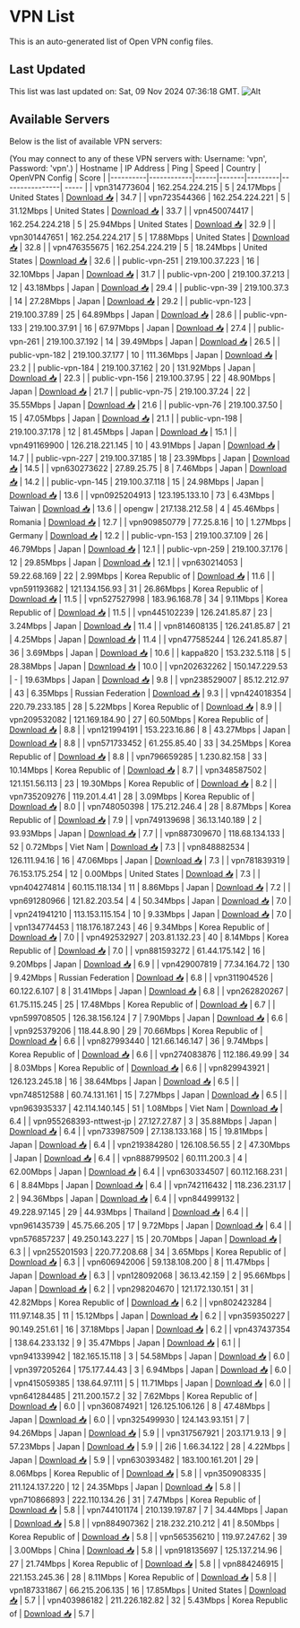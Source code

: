 # VPN List

This is an auto-generated list of Open VPN config files.

## Last Updated

This list was last updated on: Sat, 09 Nov 2024 07:36:18 GMT.
![Alt](https://repobeats.axiom.co/api/embed/186b98318ef1479477931607c1ad7d823f12451f.svg "Repobeats analytics image")

## Available Servers

Below is the list of available VPN servers:

(You may connect to any of these VPN servers with: Username: 'vpn', Password: 'vpn'.)
| Hostname | IP Address | Ping | Speed | Country | OpenVPN Config | Score |
|----------|------------|------|-------|---------|----------------| ----- |
| vpn314773604 | 162.254.224.215 | 5 | 24.17Mbps | United States | [Download 📥](./configs/server_0_US.ovpn) | 34.7 |
| vpn723544366 | 162.254.224.221 | 5 | 31.12Mbps | United States | [Download 📥](./configs/server_1_US.ovpn) | 33.7 |
| vpn450074417 | 162.254.224.218 | 5 | 25.94Mbps | United States | [Download 📥](./configs/server_2_US.ovpn) | 32.9 |
| vpn301447651 | 162.254.224.217 | 5 | 17.88Mbps | United States | [Download 📥](./configs/server_3_US.ovpn) | 32.8 |
| vpn476355675 | 162.254.224.219 | 5 | 18.24Mbps | United States | [Download 📥](./configs/server_4_US.ovpn) | 32.6 |
| public-vpn-251 | 219.100.37.223 | 16 | 32.10Mbps | Japan | [Download 📥](./configs/server_5_JP.ovpn) | 31.7 |
| public-vpn-200 | 219.100.37.213 | 12 | 43.18Mbps | Japan | [Download 📥](./configs/server_6_JP.ovpn) | 29.4 |
| public-vpn-39 | 219.100.37.3 | 14 | 27.28Mbps | Japan | [Download 📥](./configs/server_7_JP.ovpn) | 29.2 |
| public-vpn-123 | 219.100.37.89 | 25 | 64.89Mbps | Japan | [Download 📥](./configs/server_8_JP.ovpn) | 28.6 |
| public-vpn-133 | 219.100.37.91 | 16 | 67.97Mbps | Japan | [Download 📥](./configs/server_9_JP.ovpn) | 27.4 |
| public-vpn-261 | 219.100.37.192 | 14 | 39.49Mbps | Japan | [Download 📥](./configs/server_10_JP.ovpn) | 26.5 |
| public-vpn-182 | 219.100.37.177 | 10 | 111.36Mbps | Japan | [Download 📥](./configs/server_11_JP.ovpn) | 23.2 |
| public-vpn-184 | 219.100.37.162 | 20 | 131.92Mbps | Japan | [Download 📥](./configs/server_12_JP.ovpn) | 22.3 |
| public-vpn-156 | 219.100.37.95 | 22 | 48.90Mbps | Japan | [Download 📥](./configs/server_13_JP.ovpn) | 21.7 |
| public-vpn-75 | 219.100.37.24 | 22 | 35.55Mbps | Japan | [Download 📥](./configs/server_14_JP.ovpn) | 21.6 |
| public-vpn-76 | 219.100.37.50 | 15 | 47.05Mbps | Japan | [Download 📥](./configs/server_15_JP.ovpn) | 21.1 |
| public-vpn-198 | 219.100.37.178 | 12 | 81.45Mbps | Japan | [Download 📥](./configs/server_16_JP.ovpn) | 15.1 |
| vpn491169900 | 126.218.221.145 | 10 | 43.91Mbps | Japan | [Download 📥](./configs/server_17_JP.ovpn) | 14.7 |
| public-vpn-227 | 219.100.37.185 | 18 | 23.39Mbps | Japan | [Download 📥](./configs/server_18_JP.ovpn) | 14.5 |
| vpn630273622 | 27.89.25.75 | 8 | 7.46Mbps | Japan | [Download 📥](./configs/server_19_JP.ovpn) | 14.2 |
| public-vpn-145 | 219.100.37.118 | 15 | 24.98Mbps | Japan | [Download 📥](./configs/server_20_JP.ovpn) | 13.6 |
| vpn0925204913 | 123.195.133.10 | 73 | 6.43Mbps | Taiwan | [Download 📥](./configs/server_21_TW.ovpn) | 13.6 |
| opengw | 217.138.212.58 | 4 | 45.46Mbps | Romania | [Download 📥](./configs/server_22_RO.ovpn) | 12.7 |
| vpn909850779 | 77.25.8.16 | 10 | 1.27Mbps | Germany | [Download 📥](./configs/server_23_DE.ovpn) | 12.2 |
| public-vpn-153 | 219.100.37.109 | 26 | 46.79Mbps | Japan | [Download 📥](./configs/server_24_JP.ovpn) | 12.1 |
| public-vpn-259 | 219.100.37.176 | 12 | 29.85Mbps | Japan | [Download 📥](./configs/server_25_JP.ovpn) | 12.1 |
| vpn630214053 | 59.22.68.169 | 22 | 2.99Mbps | Korea Republic of | [Download 📥](./configs/server_26_KR.ovpn) | 11.6 |
| vpn591193682 | 121.134.156.93 | 31 | 26.86Mbps | Korea Republic of | [Download 📥](./configs/server_27_KR.ovpn) | 11.5 |
| vpn527527998 | 183.96.168.78 | 34 | 9.11Mbps | Korea Republic of | [Download 📥](./configs/server_28_KR.ovpn) | 11.5 |
| vpn445102239 | 126.241.85.87 | 23 | 3.24Mbps | Japan | [Download 📥](./configs/server_29_JP.ovpn) | 11.4 |
| vpn814608135 | 126.241.85.87 | 21 | 4.25Mbps | Japan | [Download 📥](./configs/server_30_JP.ovpn) | 11.4 |
| vpn477585244 | 126.241.85.87 | 36 | 3.69Mbps | Japan | [Download 📥](./configs/server_31_JP.ovpn) | 10.6 |
| kappa820 | 153.232.5.118 | 5 | 28.38Mbps | Japan | [Download 📥](./configs/server_32_JP.ovpn) | 10.0 |
| vpn202632262 | 150.147.229.53 | - | 19.63Mbps | Japan | [Download 📥](./configs/server_33_JP.ovpn) | 9.8 |
| vpn238529007 | 85.12.212.97 | 43 | 6.35Mbps | Russian Federation | [Download 📥](./configs/server_34_RU.ovpn) | 9.3 |
| vpn424018354 | 220.79.233.185 | 28 | 5.22Mbps | Korea Republic of | [Download 📥](./configs/server_35_KR.ovpn) | 8.9 |
| vpn209532082 | 121.169.184.90 | 27 | 60.50Mbps | Korea Republic of | [Download 📥](./configs/server_36_KR.ovpn) | 8.8 |
| vpn121994191 | 153.223.16.86 | 8 | 43.27Mbps | Japan | [Download 📥](./configs/server_37_JP.ovpn) | 8.8 |
| vpn571733452 | 61.255.85.40 | 33 | 34.25Mbps | Korea Republic of | [Download 📥](./configs/server_38_KR.ovpn) | 8.8 |
| vpn796659285 | 1.230.82.158 | 33 | 10.14Mbps | Korea Republic of | [Download 📥](./configs/server_39_KR.ovpn) | 8.7 |
| vpn348587502 | 121.151.56.113 | 23 | 19.30Mbps | Korea Republic of | [Download 📥](./configs/server_40_KR.ovpn) | 8.2 |
| vpn735209276 | 119.201.4.41 | 28 | 3.09Mbps | Korea Republic of | [Download 📥](./configs/server_41_KR.ovpn) | 8.0 |
| vpn748050398 | 175.212.246.4 | 28 | 8.87Mbps | Korea Republic of | [Download 📥](./configs/server_42_KR.ovpn) | 7.9 |
| vpn749139698 | 36.13.140.189 | 2 | 93.93Mbps | Japan | [Download 📥](./configs/server_43_JP.ovpn) | 7.7 |
| vpn887309670 | 118.68.134.133 | 52 | 0.72Mbps | Viet Nam | [Download 📥](./configs/server_44_VN.ovpn) | 7.3 |
| vpn848882534 | 126.111.94.16 | 16 | 47.06Mbps | Japan | [Download 📥](./configs/server_45_JP.ovpn) | 7.3 |
| vpn781839319 | 76.153.175.254 | 12 | 0.00Mbps | United States | [Download 📥](./configs/server_46_US.ovpn) | 7.3 |
| vpn404274814 | 60.115.118.134 | 11 | 8.86Mbps | Japan | [Download 📥](./configs/server_47_JP.ovpn) | 7.2 |
| vpn691280966 | 121.82.203.54 | 4 | 50.34Mbps | Japan | [Download 📥](./configs/server_48_JP.ovpn) | 7.0 |
| vpn241941210 | 113.153.115.154 | 10 | 9.33Mbps | Japan | [Download 📥](./configs/server_49_JP.ovpn) | 7.0 |
| vpn134774453 | 118.176.187.243 | 46 | 9.34Mbps | Korea Republic of | [Download 📥](./configs/server_50_KR.ovpn) | 7.0 |
| vpn492532927 | 203.81.132.23 | 40 | 8.14Mbps | Korea Republic of | [Download 📥](./configs/server_51_KR.ovpn) | 7.0 |
| vpn881593272 | 61.44.175.142 | 16 | 9.20Mbps | Japan | [Download 📥](./configs/server_52_JP.ovpn) | 6.9 |
| vpn429007819 | 77.34.164.72 | 130 | 9.42Mbps | Russian Federation | [Download 📥](./configs/server_53_RU.ovpn) | 6.8 |
| vpn311904526 | 60.122.6.107 | 8 | 31.41Mbps | Japan | [Download 📥](./configs/server_54_JP.ovpn) | 6.8 |
| vpn262820267 | 61.75.115.245 | 25 | 17.48Mbps | Korea Republic of | [Download 📥](./configs/server_55_KR.ovpn) | 6.7 |
| vpn599708505 | 126.38.156.124 | 7 | 7.90Mbps | Japan | [Download 📥](./configs/server_56_JP.ovpn) | 6.6 |
| vpn925379206 | 118.44.8.90 | 29 | 70.66Mbps | Korea Republic of | [Download 📥](./configs/server_57_KR.ovpn) | 6.6 |
| vpn827993440 | 121.66.146.147 | 36 | 9.74Mbps | Korea Republic of | [Download 📥](./configs/server_58_KR.ovpn) | 6.6 |
| vpn274083876 | 112.186.49.99 | 34 | 8.03Mbps | Korea Republic of | [Download 📥](./configs/server_59_KR.ovpn) | 6.6 |
| vpn829943921 | 126.123.245.18 | 16 | 38.64Mbps | Japan | [Download 📥](./configs/server_60_JP.ovpn) | 6.5 |
| vpn748512588 | 60.74.131.161 | 15 | 7.27Mbps | Japan | [Download 📥](./configs/server_61_JP.ovpn) | 6.5 |
| vpn963935337 | 42.114.140.145 | 51 | 1.08Mbps | Viet Nam | [Download 📥](./configs/server_62_VN.ovpn) | 6.4 |
| vpn955268393-nttwest-jp | 27.127.27.87 | 3 | 35.88Mbps | Japan | [Download 📥](./configs/server_63_JP.ovpn) | 6.4 |
| vpn733987509 | 27.138.133.168 | 15 | 19.81Mbps | Japan | [Download 📥](./configs/server_64_JP.ovpn) | 6.4 |
| vpn219384280 | 126.108.56.55 | 2 | 47.30Mbps | Japan | [Download 📥](./configs/server_65_JP.ovpn) | 6.4 |
| vpn888799502 | 60.111.200.3 | 4 | 62.00Mbps | Japan | [Download 📥](./configs/server_66_JP.ovpn) | 6.4 |
| vpn630334507 | 60.112.168.231 | 6 | 8.84Mbps | Japan | [Download 📥](./configs/server_67_JP.ovpn) | 6.4 |
| vpn742116432 | 118.236.231.17 | 2 | 94.36Mbps | Japan | [Download 📥](./configs/server_68_JP.ovpn) | 6.4 |
| vpn844999132 | 49.228.97.145 | 29 | 44.93Mbps | Thailand | [Download 📥](./configs/server_69_TH.ovpn) | 6.4 |
| vpn961435739 | 45.75.66.205 | 17 | 9.72Mbps | Japan | [Download 📥](./configs/server_70_JP.ovpn) | 6.4 |
| vpn576857237 | 49.250.143.227 | 15 | 20.70Mbps | Japan | [Download 📥](./configs/server_71_JP.ovpn) | 6.3 |
| vpn255201593 | 220.77.208.68 | 34 | 3.65Mbps | Korea Republic of | [Download 📥](./configs/server_72_KR.ovpn) | 6.3 |
| vpn606942006 | 59.138.108.200 | 8 | 11.47Mbps | Japan | [Download 📥](./configs/server_73_JP.ovpn) | 6.3 |
| vpn128092068 | 36.13.42.159 | 2 | 95.66Mbps | Japan | [Download 📥](./configs/server_74_JP.ovpn) | 6.2 |
| vpn298204670 | 121.172.130.151 | 31 | 42.82Mbps | Korea Republic of | [Download 📥](./configs/server_75_KR.ovpn) | 6.2 |
| vpn802423284 | 111.97.148.35 | 11 | 15.12Mbps | Japan | [Download 📥](./configs/server_76_JP.ovpn) | 6.2 |
| vpn359350227 | 90.149.251.61 | 16 | 37.18Mbps | Japan | [Download 📥](./configs/server_77_JP.ovpn) | 6.2 |
| vpn437437354 | 138.64.233.132 | 9 | 35.47Mbps | Japan | [Download 📥](./configs/server_78_JP.ovpn) | 6.1 |
| vpn941339942 | 182.165.15.118 | 3 | 54.58Mbps | Japan | [Download 📥](./configs/server_79_JP.ovpn) | 6.0 |
| vpn397205264 | 175.177.44.43 | 3 | 6.94Mbps | Japan | [Download 📥](./configs/server_80_JP.ovpn) | 6.0 |
| vpn415059385 | 138.64.97.111 | 5 | 11.71Mbps | Japan | [Download 📥](./configs/server_81_JP.ovpn) | 6.0 |
| vpn641284485 | 211.200.157.2 | 32 | 7.62Mbps | Korea Republic of | [Download 📥](./configs/server_82_KR.ovpn) | 6.0 |
| vpn360874921 | 126.125.106.126 | 8 | 47.48Mbps | Japan | [Download 📥](./configs/server_83_JP.ovpn) | 6.0 |
| vpn325499930 | 124.143.93.151 | 7 | 94.26Mbps | Japan | [Download 📥](./configs/server_84_JP.ovpn) | 5.9 |
| vpn317567921 | 203.171.9.13 | 9 | 57.23Mbps | Japan | [Download 📥](./configs/server_85_JP.ovpn) | 5.9 |
| 2i6 | 1.66.34.122 | 28 | 4.22Mbps | Japan | [Download 📥](./configs/server_86_JP.ovpn) | 5.9 |
| vpn630393482 | 183.100.161.201 | 29 | 8.06Mbps | Korea Republic of | [Download 📥](./configs/server_87_KR.ovpn) | 5.8 |
| vpn350908335 | 211.124.137.220 | 12 | 24.35Mbps | Japan | [Download 📥](./configs/server_88_JP.ovpn) | 5.8 |
| vpn710866893 | 222.110.134.26 | 31 | 7.47Mbps | Korea Republic of | [Download 📥](./configs/server_89_KR.ovpn) | 5.8 |
| vpn744101174 | 210.139.197.87 | 7 | 34.44Mbps | Japan | [Download 📥](./configs/server_90_JP.ovpn) | 5.8 |
| vpn884907362 | 218.232.210.212 | 41 | 8.50Mbps | Korea Republic of | [Download 📥](./configs/server_91_KR.ovpn) | 5.8 |
| vpn565356210 | 119.97.247.62 | 39 | 3.00Mbps | China | [Download 📥](./configs/server_92_CN.ovpn) | 5.8 |
| vpn918135697 | 125.137.214.96 | 27 | 21.74Mbps | Korea Republic of | [Download 📥](./configs/server_93_KR.ovpn) | 5.8 |
| vpn884246915 | 221.153.245.36 | 28 | 8.11Mbps | Korea Republic of | [Download 📥](./configs/server_94_KR.ovpn) | 5.8 |
| vpn187331867 | 66.215.206.135 | 16 | 17.85Mbps | United States | [Download 📥](./configs/server_95_US.ovpn) | 5.7 |
| vpn403986182 | 211.226.182.82 | 32 | 5.43Mbps | Korea Republic of | [Download 📥](./configs/server_96_KR.ovpn) | 5.7 |
